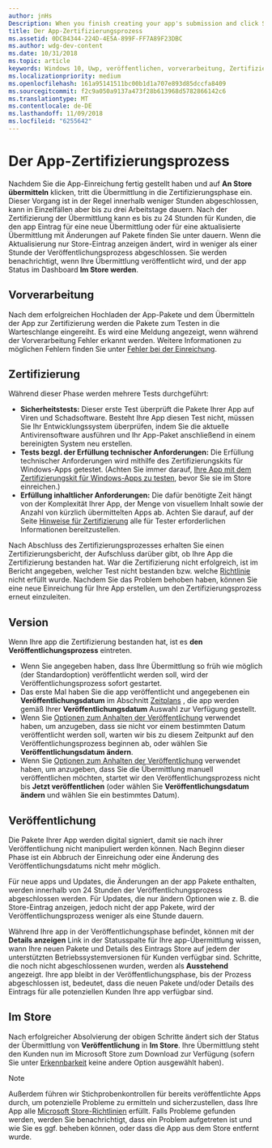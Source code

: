 ```yaml
---
author: jnHs
Description: When you finish creating your app's submission and click Submit to the Store, the submission enters the certification step.
title: Der App-Zertifizierungsprozess
ms.assetid: 0DCB4344-224D-4E5A-899F-FF7A89F23DBC
ms.author: wdg-dev-content
ms.date: 10/31/2018
ms.topic: article
keywords: Windows 10, Uwp, veröffentlichen, vorverarbeitung, Zertifizierung, freigeben, Ausstehend, übermitteln, veröffentlichen, Status, Zeit
ms.localizationpriority: medium
ms.openlocfilehash: 161a95141511bc00b1d1a707e893d85dccfa8409
ms.sourcegitcommit: f2c9a050a9137a473f28b613968d5782866142c6
ms.translationtype: MT
ms.contentlocale: de-DE
ms.lasthandoff: 11/09/2018
ms.locfileid: "6255642"
---
```

# <a name="the-app-certification-process"></a>Der App-Zertifizierungsprozess

Nachdem Sie die App-Einreichung fertig gestellt haben und auf **An Store übermitteln** klicken, tritt die Übermittlung in die Zertifizierungsphase ein. Dieser Vorgang ist in der Regel innerhalb weniger Stunden abgeschlossen, kann in Einzelfällen aber bis zu drei Arbeitstage dauern. Nach der Zertifizierung der Übermittlung kann es bis zu 24 Stunden für Kunden, die den app Eintrag für eine neue Übermittlung oder für eine aktualisierte Übermittlung mit Änderungen auf Pakete finden Sie unter dauern. Wenn die Aktualisierung nur Store-Eintrag anzeigen ändert, wird in weniger als einer Stunde der Veröffentlichungsprozess abgeschlossen.  Sie werden benachrichtigt, wenn Ihre Übermittlung veröffentlicht wird, und der app Status im Dashboard **Im Store werden**.

## <a name="preprocessing"></a>Vorverarbeitung

Nach dem erfolgreichen Hochladen der App-Pakete und dem Übermitteln der App zur Zertifizierung werden die Pakete zum Testen in die Warteschlange eingereiht. Es wird eine Meldung angezeigt, wenn während der Vorverarbeitung Fehler erkannt werden. Weitere Informationen zu möglichen Fehlern finden Sie unter [Fehler bei der Einreichung](resolve-submission-errors.md).

## <a name="certification"></a>Zertifizierung

Während dieser Phase werden mehrere Tests durchgeführt:

-   **Sicherheitstests:** Dieser erste Test überprüft die Pakete Ihrer App auf Viren und Schadsoftware. Besteht Ihre App diesen Test nicht, müssen Sie Ihr Entwicklungssystem überprüfen, indem Sie die aktuelle Antivirensoftware ausführen und Ihr App-Paket anschließend in einem bereinigten System neu erstellen.
-   **Tests bezgl. der Erfüllung technischer Anforderungen:** Die Erfüllung technischer Anforderungen wird mithilfe des Zertifizierungskits für Windows-Apps getestet. (Achten Sie immer darauf, [Ihre App mit dem Zertifizierungskit für Windows-Apps zu testen](../debug-test-perf/windows-app-certification-kit.md), bevor Sie sie im Store einreichen.)
-   **Erfüllung inhaltlicher Anforderungen:** Die dafür benötigte Zeit hängt von der Komplexität Ihrer App, der Menge von visuellem Inhalt sowie der Anzahl von kürzlich übermittelten Apps ab. Achten Sie darauf, auf der Seite [Hinweise für Zertifizierung](notes-for-certification.md) alle für Tester erforderlichen Informationen bereitzustellen.

Nach Abschluss des Zertifizierungsprozesses erhalten Sie einen Zertifizierungsbericht, der Aufschluss darüber gibt, ob Ihre App die Zertifizierung bestanden hat. War die Zertifizierung nicht erfolgreich, ist im Bericht angegeben, welcher Test nicht bestanden bzw. welche [Richtlinie](https://docs.microsoft.com/legal/windows/agreements/store-policies) nicht erfüllt wurde. Nachdem Sie das Problem behoben haben, können Sie eine neue Einreichung für Ihre App erstellen, um den Zertifizierungsprozess erneut einzuleiten.

## <a name="release"></a>Version

Wenn Ihre app die Zertifizierung bestanden hat, ist es **den Veröffentlichungsprozess** eintreten.

- Wenn Sie angegeben haben, dass Ihre Übermittlung so früh wie möglich (der Standardoption) veröffentlicht werden soll, wird der Veröffentlichungsprozess sofort gestartet.
- Das erste Mal haben Sie die app veröffentlicht und angegebenen ein **Veröffentlichungsdatum** im Abschnitt [Zeitplans](configure-precise-release-scheduling.md#release) , die app werden gemäß Ihrer **Veröffentlichungsdatum** Auswahl zur Verfügung gestellt.
- Wenn Sie [Optionen zum Anhalten der Veröffentlichung](manage-submission-options.md#publishing-hold-options) verwendet haben, um anzugeben, dass sie nicht vor einem bestimmten Datum veröffentlicht werden soll, warten wir bis zu diesem Zeitpunkt auf den Veröffentlichungsprozess beginnen ab, oder wählen Sie **Veröffentlichungsdatum ändern**.
- Wenn Sie [Optionen zum Anhalten der Veröffentlichung](manage-submission-options.md#publishing-hold-options) verwendet haben, um anzugeben, dass Sie die Übermittlung manuell veröffentlichen möchten, startet wir den Veröffentlichungsprozess nicht bis **Jetzt veröffentlichen** (oder wählen Sie **Veröffentlichungsdatum ändern** und wählen Sie ein bestimmtes Datum).


## <a name="publishing"></a>Veröffentlichung

Die Pakete Ihrer App werden digital signiert, damit sie nach ihrer Veröffentlichung nicht manipuliert werden können. Nach Beginn dieser Phase ist ein Abbruch der Einreichung oder eine Änderung des Veröffentlichungsdatums nicht mehr möglich.

Für neue apps und Updates, die Änderungen an der app Pakete enthalten, werden innerhalb von 24 Stunden der Veröffentlichungsprozess abgeschlossen werden. Für Updates, die nur ändern Optionen wie z. B. die Store-Eintrag anzeigen, jedoch nicht der app Pakete, wird der Veröffentlichungsprozess weniger als eine Stunde dauern.

Während Ihre app in der Veröffentlichungsphase befindet, können mit der **Details anzeigen** Link in der Statusspalte für Ihre app-Übermittlung wissen, wann Ihre neuen Pakete und Details des Eintrags Store auf jedem der unterstützten Betriebssystemversionen für Kunden verfügbar sind. Schritte, die noch nicht abgeschlossenen wurden, werden als **Ausstehend** angezeigt. Ihre app bleibt in der Veröffentlichungsphase, bis der Prozess abgeschlossen ist, bedeutet, dass die neuen Pakete und/oder Details des Eintrags für alle potenziellen Kunden Ihre app verfügbar sind.

## <a name="in-the-store"></a>Im Store 

Nach erfolgreicher Absolvierung der obigen Schritte ändert sich der Status der Übermittlung von **Veröffentlichung** in **Im Store**. Ihre Übermittlung steht den Kunden nun im Microsoft Store zum Download zur Verfügung (sofern Sie unter [Erkennbarkeit](choose-visibility-options.md#discoverability) keine andere Option ausgewählt haben). 

> [!NOTE]
> Außerdem führen wir Stichprobenkontrollen für bereits veröffentlichte Apps durch, um potenzielle Probleme zu ermitteln und sicherzustellen, dass Ihre App alle [Microsoft Store-Richtlinien](https://docs.microsoft.com/legal/windows/agreements/store-policies) erfüllt. Falls Probleme gefunden werden, werden Sie benachrichtigt, dass ein Problem aufgetreten ist und wie Sie es ggf. beheben können, oder dass die App aus dem Store entfernt wurde.

 

 

 




